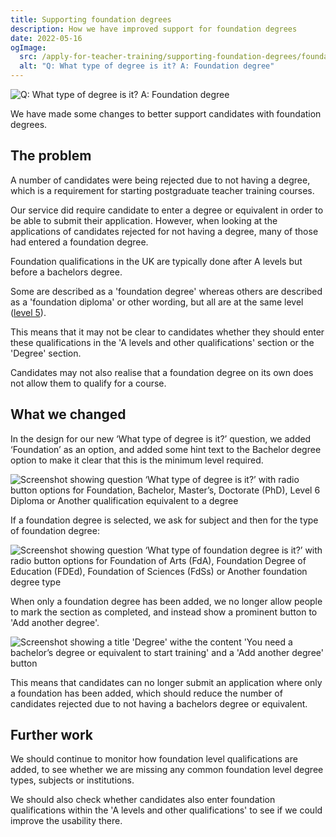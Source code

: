 ```yaml
---
title: Supporting foundation degrees
description: How we have improved support for foundation degrees
date: 2022-05-16
ogImage:
  src: /apply-for-teacher-training/supporting-foundation-degrees/foundation-degree.png
  alt: "Q: What type of degree is it? A: Foundation degree"
---
```

![Q: What type of degree is it? A: Foundation degree](/apply-for-teacher-training/supporting-foundation-degrees/foundation-degree.png)

We have made some changes to better support candidates with foundation degrees.

## The problem

A number of candidates were being rejected due to not having a degree, which is a requirement for starting postgraduate teacher training courses.

Our service did require candidate to enter a degree or equivalent in order to be able to submit their application. However, when looking at the applications of candidates rejected for not having a degree, many of those had entered a foundation degree.

Foundation qualifications in the UK are typically done after A levels but before a bachelors degree.

Some are described as a 'foundation degree' whereas others are described as a 'foundation diploma' or other wording, but all are at the same level ([level 5](https://www.gov.uk/what-different-qualification-levels-mean/list-of-qualification-levels)).

This means that it may not be clear to candidates whether they should enter these qualifications in the 'A levels and other qualifications' section or the 'Degree' section.

Candidates may not also realise that a foundation degree on its own does not allow them to qualify for a course.

## What we changed

In the design for our new ‘What type of degree is it?’ question, we added ‘Foundation’ as an option, and added some hint text to the Bachelor degree option to make it clear that this is the minimum level required.

![Screenshot showing question ‘What type of degree is it?’ with radio button options for Foundation, Bachelor, Master’s, Doctorate (PhD), Level 6 Diploma or Another qualification equivalent to a degree](degree-flow-new-degree-type.png)

If a foundation degree is selected, we ask for subject and then for the type of foundation degree:

![Screenshot showing question ‘What type of foundation degree is it?’ with radio button options for Foundation of Arts (FdA), Foundation Degree of Education (FDEd), Foundation of Sciences (FdSs) or Another foundation degree type](type-of-foundation-degree.png)

When only a foundation degree has been added, we no longer allow people to mark the section as completed, and instead show a prominent button to 'Add another degree'.

![Screenshot showing a title 'Degree' withe the content 'You need a bachelor’s degree or equivalent to start training' and a 'Add another degree' button](only-foundation-degree-added.png)

This means that candidates can no longer submit an application where only a foundation has been added, which should reduce the number of candidates rejected due to not having a bachelors degree or equivalent.

## Further work

We should continue to monitor how foundation level qualifications are added, to see whether we are missing any common foundation level degree types, subjects or institutions.

We should also check whether candidates also enter foundation qualifications within the 'A levels and other qualifications' to see if we could improve the usability there.
